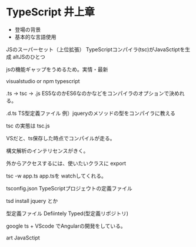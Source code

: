 # TypeScript 井上章
* 登場の背景
* 基本的な言語使用

JSのスーパーセット（上位拡張）
TypeScriptコンパイラ(tsc)がJavaSctiptを生成
altJSのひとつ

jsの機能ギャップをうめるため。実情・最新

visualstudio  or  npm typescript

.ts -> tsc -> .js
ES5なのかES6なのかなどをコンパイラのオプションで決めれる。

.d.ts TS型定義ファイル
  例）jqueryのメソッドの型をコンパイラに教える

tsc の実態は tsc.js

VSだと、ts保存した時点でコンパイルが走る。

構文解析のインテリセンスがきく。

外からアクセスするには、使いたいクラスに  export

tsc -w app.ts   app.tsを watchしてくれる。

tsconfig.json
  TypeScriptプロジェウトの定義ファイル

tsd install jquery とか

型定義ファイル
Defiintely Typed(型定義リポジトリ)

google  ts + VScode でAngularの開発をしている。

art JavaSctipt
